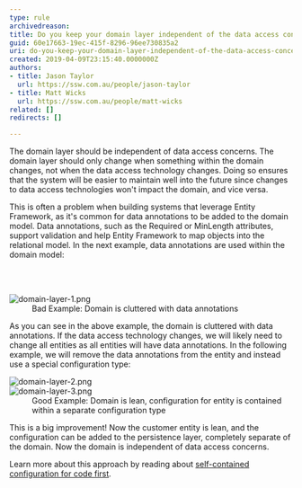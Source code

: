 ```yaml
---
type: rule
archivedreason: 
title: Do you keep your domain layer independent of the data access concerns?
guid: 60e17663-19ec-415f-8296-96ee730835a2
uri: do-you-keep-your-domain-layer-independent-of-the-data-access-concerns
created: 2019-04-09T23:15:40.0000000Z
authors:
- title: Jason Taylor
  url: https://ssw.com.au/people/jason-taylor
- title: Matt Wicks
  url: https://ssw.com.au/people/matt-wicks
related: []
redirects: []

---
```



<p class="ssw15-rteElement-P">​The domain layer should be independent of data access concerns. The domain layer should only change when something within the domain changes, not when the data access technology changes. Doing so ensures that the system will be easier to maintain well into the futur​e&#160;since changes to data access technologies won't impact the domain, and vice versa.<br></p><p class="ssw15-rteElement-P">This is often a problem when building systems that leverage Entity Framework, as it's common for data annotations to be added to the domain model. Data annotations, such as the Required or MinLength attributes, support validation and help Entity Framework to map objects into the relational model. In the next example, data annotations are used within the domain model&#58;<br></p>
<br><excerpt class='endintro'></excerpt><br>
<dl class="badImage"><dt>​<img src="/PublishingImages/domain-layer-1.png" alt="domain-layer-1.png" /></dt><dd>Bad Example&#58; Domain is cluttered with data annotations</dd></dl><p>As you can see in the above example, the domain is cluttered with data annotations. If the data access technology changes, we will likely need to change all entities as all entities will have data annotations. In the following example, we will remove the data annotations from the entity and instead use a special configuration type&#58;</p><dl class="goodImage"><dt>
         <img src="/PublishingImages/domain-layer-2.png" alt="domain-layer-2.png" />
      </dt><dt>
         <img src="/PublishingImages/domain-layer-3.png" alt="domain-layer-3.png" />
      </dt><dd>Good Example&#58; Domain is lean, configuration for entity is contained within a separate configuration type</dd></dl><p>This is a big improvement! Now the customer entity is lean, and the configuration can be added to the persistence layer, completely separate of the domain. Now the domain is independent of data access concerns.</p><p>Learn more about this approach by reading about 
      <a href="https&#58;//docs.microsoft.com/en-us/ef/core/what-is-new/ef-core-2.0%22%20%5cl%20%22self-contained-type-configuration-for-code-first">self-contained configuration for code first</a>.​<br></p>


